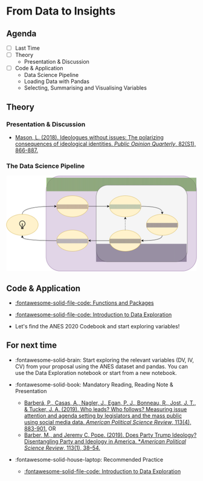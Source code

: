 # From Data to Insights

## Agenda
- [ ] Last Time
- [ ] Theory
    - Presentation & Discussion
- [ ] Code & Application
    - Data Science Pipeline
    - Loading Data with Pandas
    - Selecting, Summarising and Visualising Variables

## Theory

### Presentation & Discussion

- [Mason, L. (2018). Ideologues without issues: The polarizing consequences of ideological identities. *Public Opinion Quarterly*, 82(S1), 866-887.](https://academic.oup.com/poq/article/82/S1/866/4951269?login=true)


### The Data Science Pipeline
![Variables](../images/ds-pipeline.svg)

## Code & Application

- [:fontawesome-solid-file-code: Functions and Packages](https://colab.research.google.com/github/mickaeltemporao/itds/blob/main/materials/03-functions-and-packages.ipynb)

- [:fontawesome-solid-file-code: Introduction to Data Exploration](https://colab.research.google.com/github/mickaeltemporao/itds/blob/main/materials/04-data-exploration-columns.ipynb)

- Let's find the ANES 2020 Codebook and start exploring variables!

## For next time
- :fontawesome-solid-brain: Start exploring the relevant variables (DV, IV, CV) from your proposal using the ANES dataset and pandas. You can use the Data Exploration notebook or start from a new notebook.
- :fontawesome-solid-book: Mandatory Reading, Reading Note & Presentation
    - [Barberá, P., Casas, A., Nagler, J., Egan, P. J., Bonneau, R., Jost, J. T., & Tucker, J. A. (2019). Who leads? Who follows? Measuring issue attention and agenda setting by legislators and the mass public using social media data. *American Political Science Review*, 113(4), 883-901.](https://proxy.sciencespobordeaux.fr:2604/core/journals/american-political-science-review/article/who-leads-who-follows-measuring-issue-attention-and-agenda-setting-by-legislators-and-the-mass-public-using-social-media-data/D855849CE288A241529E9EC2E4FBD3A8)
    OR 
    - [Barber, M., and Jeremy C. Pope. (2019). Does Party Trump Ideology? Disentangling Party and Ideology in America. **American Political Science Review*, 113(1), 38–54.](https://www.cambridge.org/core/journals/american-political-science-review/article/does-party-trump-ideology-disentangling-party-and-ideology-in-america/B5BAD0AE947BD3CF18D51D399263C8D3)

- :fontawesome-solid-house-laptop: Recommended Practice
    - [:fontawesome-solid-file-code: Introduction to Data Exploration](https://colab.research.google.com/github/mickaeltemporao/itds/blob/main/materials/04-data-exploration-columns.ipynb)

